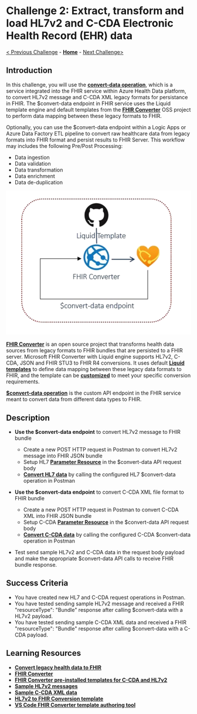 # Challenge 2: Extract, transform and load HL7v2 and C-CDA Electronic Health Record (EHR) data

[< Previous Challenge](./Challenge01.md) - **[Home](../readme.md)** - [Next Challenge>](./Challenge03.md)

## Introduction

In this challenge, you will use the **[convert-data operation](https://docs.microsoft.com/en-us/azure/healthcare-apis/fhir/convert-data#use-the-convert-data-endpoint)**, which is a service integrated into the FHIR service within Azure Health Data platform, to convert HL7v2 message and C-CDA XML legacy formats for persistance in FHIR.  The $convert-data endpoint in FHIR service uses the Liquid template engine and default templates from the **[FHIR Converter](https://github.com/microsoft/FHIR-Converter)** OSS project to perform data mapping between these legacy formats to FHIR.  

Optionally, you can use the $convert-data endpoint within a Logic Apps or Azure Data Factory ETL pipeline to convert raw healthcare data from legacy formats into FHIR format and persist results to FHIR Server. This workflow may includes the following Pre/Post Processing: 
- Data ingestion
- Data validation
- Data transformation 
- Data enrichment
- Data de-duplication

<center><img src="../images/challenge02-architecture.png" width="550"></center>

**[FHIR Converter](https://github.com/microsoft/FHIR-Converter)** is an open source project that transforms health data sources from legacy formats to FHIR bundles that are persisted to a FHIR server.  Microsoft FHIR Converter with Liquid engine supports HL7v2, C-CDA, JSON and FHIR STU3 to FHIR R4 conversions.  It uses default **[Liquid templates](https://shopify.github.io/liquid/)** to define data mapping between these legacy data formats to FHIR, and the template can be **[customized](https://docs.microsoft.com/en-us/azure/healthcare-apis/fhir/convert-data#customize-templates)** to meet your specific conversion requirements.

**[$convert-data operation](https://docs.microsoft.com/en-us/azure/healthcare-apis/fhir/convert-data#use-the-convert-data-endpoint)** is the custom API endpoint in the FHIR service meant to convert data from different data types to FHIR.

## Description

- **Use the $convert-data endpoint** to convert HL7v2 message to FHIR bundle
    - Create a new POST HTTP request in Postman to convert HL7v2 message into FHIR JSON bundle
    - Setup HL7 **[Parameter Resource](https://docs.microsoft.com/en-us/azure/healthcare-apis/fhir/convert-data#parameter-resource)** in the $convert-data API request body
    - **[Convert HL7 data](https://github.com/microsoft/azure-health-data-services-workshop/tree/main/Challenge-02%20-%20Convert%20HL7v2%20and%20C-CDA%20to%20FHIR#step-3---convert-data)** by calling the configured HL7 $convert-data operation in Postman
- **Use the $convert-data endpoint** to convert C-CDA XML file format to FHIR bundle
    - Create a new POST HTTP request in Postman to convert C-CDA XML into FHIR JSON bundle
    - Setup C-CDA **[Parameter Resource](https://docs.microsoft.com/en-us/azure/healthcare-apis/fhir/convert-data#parameter-resource)** in the $convert-data API request body
    - **[Convert C-CDA data](https://github.com/microsoft/azure-health-data-services-workshop/tree/main/Challenge-02%20-%20Convert%20HL7v2%20and%20C-CDA%20to%20FHIR#step-4---prepare-a-request-to-convert-c-cda-data-into-fhir)** by calling the configured C-CDA $convert-data operation in Postman

- Test send sample HL7v2 and C-CDA data in the request body payload and make the appropriate $convert-data API calls to receive FHIR bundle response.

## Success Criteria
- You have created new HL7 and C-CDA request operations in Postman.
- You have tested sending sample HL7v2 message and received a FHIR "resourceType": "Bundle" response after calling $convert-data with a HL7v2 payload.
- You have tested sending sample C-CDA XML data and received a FHIR "resourceType": "Bundle" response after calling $convert-data with a C-CDA payload.

## Learning Resources

- **[Convert legacy health data to FHIR](https://docs.microsoft.com/en-us/azure/healthcare-apis/fhir/convert-data)**
- **[FHIR Converter](https://github.com/microsoft/FHIR-Converter)**
- **[FHIR Converter pre-installed templates for C-CDA and HL7v2](https://github.com/microsoft/FHIR-Converter/tree/main/data/Templates)**
- **[Sample HL7v2 messages](https://github.com/microsoft/FHIR-Converter/tree/main/data/SampleData/Hl7v2)**
- **[Sample C-CDA XML data](https://github.com/microsoft/FHIR-Converter/tree/main/data/SampleData/Ccda)**
- **[HL7v2 to FHIR Conversion template](https://github.com/microsoft/FHIR-Converter/blob/main/docs/HL7v2-templates.md)**
- **[VS Code FHIR Converter template authoring tool](https://marketplace.visualstudio.com/items?itemName=ms-azuretools.vscode-health-fhir-converter)**




